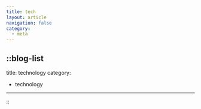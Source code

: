 ```yaml
---
title: tech
layout: article
navigation: false
category:
  - meta
---
```


::blog-list
---
title: technology
category:
  - technology
---
::
